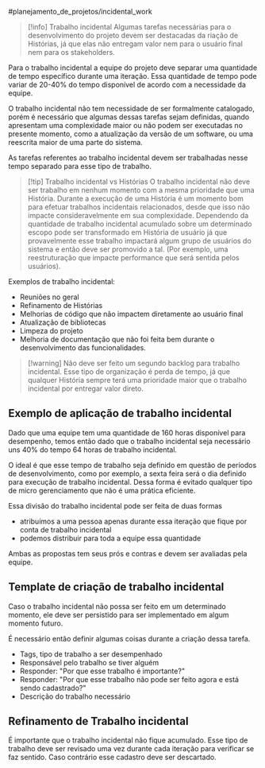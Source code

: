 #planejamento_de_projetos/incidental_work 

> [!info] Trabalho incidental
> Algumas tarefas necessárias para o desenvolvimento do projeto devem ser destacadas da riação de Histórias, já que elas não entregam valor nem para o usuário final nem para os stakeholders.

Para o trabalho incidental a equipe do projeto deve separar uma quantidade de tempo específico durante uma iteração. Essa quantidade de tempo pode variar de 20-40% do tempo disponível de acordo com a necessidade da equipe.

O trabalho incidental não tem necessidade de ser formalmente catalogado, porém é necessário que algumas dessas tarefas sejam definidas, quando apresentam uma complexidade maior ou não podem ser executadas no presente momento, como a atualização da versão de um software, ou uma reescrita maior de uma parte do sistema.

As tarefas referentes ao trabalho incidental devem ser trabalhadas nesse tempo separado para esse tipo de trabalho.

> [!tip] Trabalho incidental vs Histórias
> O trabalho incidental não deve ser trabalho em nenhum momento com a mesma prioridade que uma História. Durante a execução de uma História é um momento bom para efetuar trabalhos incidentais relacionados, desde que isso não impacte consideravelmente em sua complexidade.
> Dependendo da quantidade de trabalho incidental acumulado sobre um determinado escopo pode ser transformado em História de usuário já que provavelmente esse trabalho impactará algum grupo de usuários do sistema e então deve ser promovido a tal. (Por exemplo, uma reestruturação que impacte performance que será sentida pelos usuários).

Exemplos de trabalho incidental:

- Reuniões no geral
- Refinamento de Histórias
- Melhorias de código que não impactem diretamente ao usuário final
- Atualização de bibliotecas
- Limpeza do projeto
- Melhoria de documentação que não foi feita bem durante o desenvolvimento das funcionalidades.

> [!warning] Não deve ser feito um segundo backlog para trabalho incidental.
> Esse tipo de organização é perda de tempo, já que qualquer História sempre terá uma prioridade maior que o trabalho incidental por entregar valor direto.

## Exemplo de aplicação de trabalho incidental

Dado que uma equipe tem uma quantidade de 160 horas disponível para desempenho, temos então dado que o trabalho incidental seja necessário uns 40% do tempo 64 horas de trabalho incidental.

O ideal é que esse tempo de trabalho seja definido em questão de períodos de desenvolvimento, como por exemplo, a sexta feira será o dia definido para execução de trabalho incidental. Dessa forma é evitado qualquer tipo de micro gerenciamento que não é uma prática eficiente.

Essa divisão do trabalho incidental pode ser feita de duas formas

- atribuímos a uma pessoa apenas durante essa iteração que fique por conta de trabalho incidental
- podemos distribuir para toda a equipe essa quantidade

Ambas as propostas tem seus prós e contras e devem ser avaliadas pela equipe.

## Template de criação de trabalho incidental

Caso o trabalho incidental não possa ser feito em um determinado momento, ele deve ser persistido para ser implementado em algum momento futuro.

É necessário então definir algumas coisas durante a criação dessa tarefa.

- Tags, tipo de trabalho a ser desempenhado
- Responsável pelo trabalho se tiver alguém
- Responder: "Por que esse trabalho é importante?"
- Responder: "Por que esse trabalho não pode ser feito agora e está sendo cadastrado?"
- Descrição do trabalho necessário

## Refinamento de Trabalho incidental

É importante que o trabalho incidental não fique acumulado. Esse tipo de trabalho deve ser revisado uma vez durante cada iteração para verificar se faz sentido. Caso contrário esse cadastro deve ser descartado.
